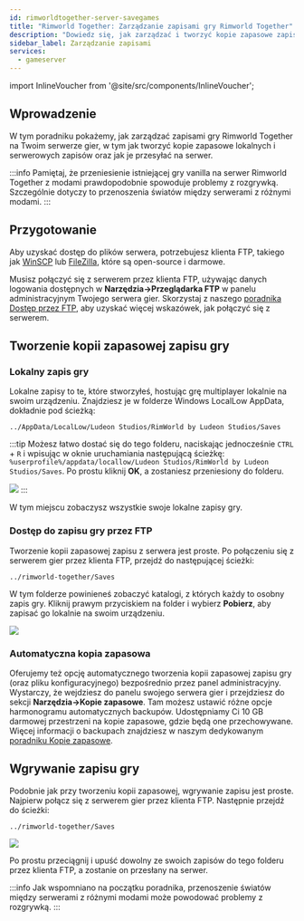 ```yaml
---
id: rimworldtogether-server-savegames
title: "Rimworld Together: Zarządzanie zapisami gry Rimworld Together"
description: "Dowiedz się, jak zarządzać i tworzyć kopie zapasowe zapisów gry Rimworld Together, aby cieszyć się płynną rozgrywką multiplayer → Sprawdź teraz"
sidebar_label: Zarządzanie zapisami
services:
  - gameserver
---
```


import InlineVoucher from '@site/src/components/InlineVoucher';

## Wprowadzenie

W tym poradniku pokażemy, jak zarządzać zapisami gry Rimworld Together na Twoim serwerze gier, w tym jak tworzyć kopie zapasowe lokalnych i serwerowych zapisów oraz jak je przesyłać na serwer.

:::info
Pamiętaj, że przeniesienie istniejącej gry vanilla na serwer Rimworld Together z modami prawdopodobnie spowoduje problemy z rozgrywką. Szczególnie dotyczy to przenoszenia światów między serwerami z różnymi modami.
:::

<InlineVoucher />

## Przygotowanie

Aby uzyskać dostęp do plików serwera, potrzebujesz klienta FTP, takiego jak [WinSCP](https://winscp.net/eng/index.php) lub [FileZilla](https://filezilla-project.org/), które są open-source i darmowe.

Musisz połączyć się z serwerem przez klienta FTP, używając danych logowania dostępnych w **Narzędzia->Przeglądarka FTP** w panelu administracyjnym Twojego serwera gier. Skorzystaj z naszego [poradnika Dostęp przez FTP](gameserver-ftpaccess.md), aby uzyskać więcej wskazówek, jak połączyć się z serwerem.


## Tworzenie kopii zapasowej zapisu gry

### Lokalny zapis gry

Lokalne zapisy to te, które stworzyłeś, hostując grę multiplayer lokalnie na swoim urządzeniu. Znajdziesz je w folderze Windows LocalLow AppData, dokładnie pod ścieżką:
```
../AppData/LocalLow/Ludeon Studios/RimWorld by Ludeon Studios/Saves
```

:::tip
Możesz łatwo dostać się do tego folderu, naciskając jednocześnie `CTRL` + `R` i wpisując w oknie uruchamiania następującą ścieżkę: `%userprofile%/appdata/locallow/Ludeon Studios/RimWorld by Ludeon Studios/Saves`. Po prostu kliknij **OK**, a zostaniesz przeniesiony do folderu.

![](https://screensaver01.zap-hosting.com/index.php/s/LZ6Ljo2DfBoH45s/preview)
:::

W tym miejscu zobaczysz wszystkie swoje lokalne zapisy gry.

### Dostęp do zapisu gry przez FTP

Tworzenie kopii zapasowej zapisu z serwera jest proste. Po połączeniu się z serwerem gier przez klienta FTP, przejdź do następującej ścieżki:
```
../rimworld-together/Saves
```

W tym folderze powinieneś zobaczyć katalogi, z których każdy to osobny zapis gry. Kliknij prawym przyciskiem na folder i wybierz **Pobierz**, aby zapisać go lokalnie na swoim urządzeniu.

![](https://screensaver01.zap-hosting.com/index.php/s/yjYXnDSHs7g5eCH/preview)

### Automatyczna kopia zapasowa

Oferujemy też opcję automatycznego tworzenia kopii zapasowej zapisu gry (oraz pliku konfiguracyjnego) bezpośrednio przez panel administracyjny. Wystarczy, że wejdziesz do panelu swojego serwera gier i przejdziesz do sekcji **Narzędzia->Kopie zapasowe**. Tam możesz ustawić różne opcje harmonogramu automatycznych backupów. Udostępniamy Ci 10 GB darmowej przestrzeni na kopie zapasowe, gdzie będą one przechowywane. Więcej informacji o backupach znajdziesz w naszym dedykowanym [poradniku Kopie zapasowe](gameserver-backups.md).

## Wgrywanie zapisu gry

Podobnie jak przy tworzeniu kopii zapasowej, wgrywanie zapisu jest proste. Najpierw połącz się z serwerem gier przez klienta FTP. Następnie przejdź do ścieżki:
```
../rimworld-together/Saves
```

![](https://screensaver01.zap-hosting.com/index.php/s/s4zakSdKniMdGmT/preview)

Po prostu przeciągnij i upuść dowolny ze swoich zapisów do tego folderu przez klienta FTP, a zostanie on przesłany na serwer.

:::info
Jak wspomniano na początku poradnika, przenoszenie światów między serwerami z różnymi modami może powodować problemy z rozgrywką.
:::

<InlineVoucher />
